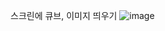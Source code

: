 스크린에 큐브, 이미지 띄우기
![image](https://user-images.githubusercontent.com/60453937/166430757-1023ca46-0fae-4329-bac1-2cbdecfcca7d.png)
